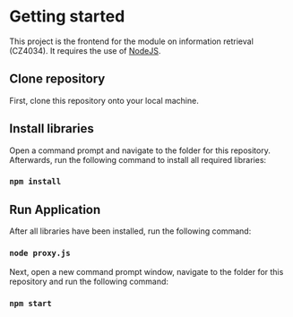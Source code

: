 # Getting started

This project is the frontend for the module on information retrieval (CZ4034). It requires the use of [NodeJS](https://nodejs.org/en/).

## Clone repository

First, clone this repository onto your local machine.

## Install libraries

Open a command prompt and navigate to the folder for this repository. Afterwards, run the following command to install all required libraries:

### `npm install`

## Run Application

After all libraries have been installed, run the following command:

### `node proxy.js`

Next, open a new command prompt window, navigate to the folder for this repository and run the following command:

### `npm start`

